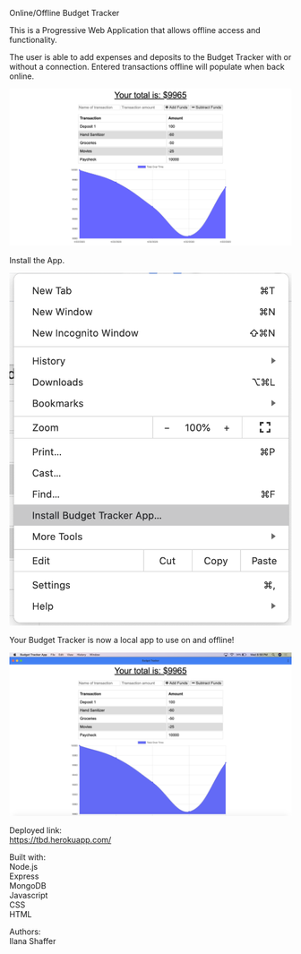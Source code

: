 Online/Offline Budget Tracker  

This is a Progressive Web Application that allows offline access and functionality.  

The user is able to add expenses and deposits to the Budget Tracker with or without a connection. Entered transactions offline will populate when back online.  

![Application Screenshot](assets/online_screen.png)  

Install the App.  

![Application Screenshot](assets/install_screen.png)  

Your Budget Tracker is now a local app to use on and offline!  

![Application Screenshot](assets/app_screen.png)  


Deployed link:  
https://tbd.herokuapp.com/  

Built with:  
Node.js  
Express  
MongoDB    
Javascript  
CSS  
HTML  

Authors:  
Ilana Shaffer  